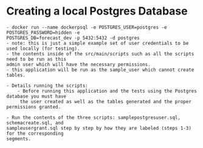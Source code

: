 # Creating a local Postgres Database
    - docker run --name dockerpsql -e POSTGRES_USER=postgres -e POSTGRES_PASSWORD=hidden -e 
    POSTGRES_DB=forecast_dev -p 5432:5432 -d postgres
    - note: this is just a simple example set of user credentials to be used locally (for testing).
    - the contents inside of the src/main/scripts such as all the scripts need to be run as this 
    admin user which will have the necessary permissions.
    - this application will be run as the sample_user which cannot create tables.
    
    - Details running the scripts:
        - Before running this application and the tests using the Postgres database you must have
         the user created as well as the tables generated and the proper permissions granted.
         
    - Run the contents of the three scripts: samplepostgresuser.sql, schemacreate.sql, and 
    sampleusergrant.sql step by step by how they are labeled (steps 1-3) for the corresponding 
    segments.